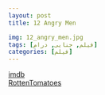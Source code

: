 ```yaml
---
layout: post
title: 12 Angry Men

img: 12_angry_men.jpg
tags: [فیلم, جنایی, درام]
categories: [فیلم]
---
```


[imdb](https://www.imdb.com/title/tt0050083)  
[RottenTomatoes](https://www.rottentomatoes.com/m/1000013_12_angry_men)